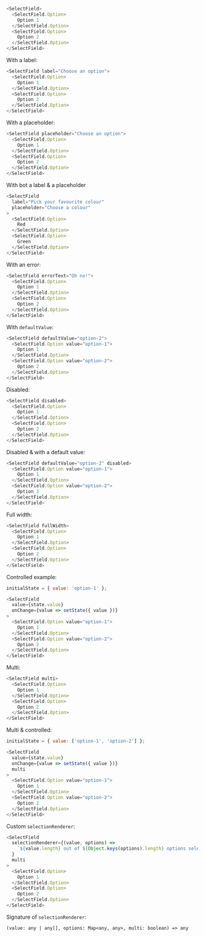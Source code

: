 ```js
<SelectField>
  <SelectField.Option>
    Option 1
  </SelectField.Option>
  <SelectField.Option>
    Option 2
  </SelectField.Option>
</SelectField>
```

With a label:
```js
<SelectField label="Choose an option">
  <SelectField.Option>
    Option 1
  </SelectField.Option>
  <SelectField.Option>
    Option 2
  </SelectField.Option>
</SelectField>
```

With a placeholder:
```js
<SelectField placeholder="Choose an option">
  <SelectField.Option>
    Option 1
  </SelectField.Option>
  <SelectField.Option>
    Option 2
  </SelectField.Option>
</SelectField>
```

With bot a label & a placeholder
```js
<SelectField
  label="Pick your favourite colour"
  placeholder="Choose a colour"
>
  <SelectField.Option>
    Red
  </SelectField.Option>
  <SelectField.Option>
    Green
  </SelectField.Option>
</SelectField>
```

With an error:
```js
<SelectField errorText="Oh no!">
  <SelectField.Option>
    Option 1
  </SelectField.Option>
  <SelectField.Option>
    Option 2
  </SelectField.Option>
</SelectField>
```

With `defaultValue`:
```js
<SelectField defaultValue="option-2">
  <SelectField.Option value="option-1">
    Option 1
  </SelectField.Option>
  <SelectField.Option value="option-2">
    Option 2
  </SelectField.Option>
</SelectField>
```

Disabled:
```js
<SelectField disabled>
  <SelectField.Option>
    Option 1
  </SelectField.Option>
  <SelectField.Option>
    Option 2
  </SelectField.Option>
</SelectField>
```

Disabled & with a default value:
```js
<SelectField defaultValue="option-2" disabled>
  <SelectField.Option value="option-1">
    Option 1
  </SelectField.Option>
  <SelectField.Option value="option-2">
    Option 2
  </SelectField.Option>
</SelectField>
```

Full width:
```js
<SelectField fullWidth>
  <SelectField.Option>
    Option 1
  </SelectField.Option>
  <SelectField.Option>
    Option 2
  </SelectField.Option>
</SelectField>
```

Controlled example:
```js
initialState = { value: 'option-1' };

<SelectField
  value={state.value}
  onChange={value => setState({ value })}
>
  <SelectField.Option value="option-1">
    Option 1
  </SelectField.Option>
  <SelectField.Option value="option-2">
    Option 2
  </SelectField.Option>
</SelectField>
```

Multi:
```js
<SelectField multi>
  <SelectField.Option>
    Option 1
  </SelectField.Option>
  <SelectField.Option>
    Option 2
  </SelectField.Option>
</SelectField>
```

Multi & controlled:
```js
initialState = { value: ['option-1', 'option-2'] };

<SelectField
  value={state.value}
  onChange={value => setState({ value })}
  multi
>
  <SelectField.Option value="option-1">
    Option 1
  </SelectField.Option>
  <SelectField.Option value="option-2">
    Option 2
  </SelectField.Option>
</SelectField>
```

Custom `selectionRenderer`:
```js
<SelectField
  selectionRenderer={(value, options) =>
    `${value.length} out of ${Object.keys(options).length} options selected`
  }
  multi
>
  <SelectField.Option>
    Option 1
  </SelectField.Option>
  <SelectField.Option>
    Option 2
  </SelectField.Option>
</SelectField>
```

Signature of `selectionRenderer`:

`(value: any | any[], options: Map<any, any>, multi: boolean) => any`
